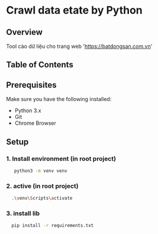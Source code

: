 # Crawl data etate by Python

## Overview

Tool cào dữ liệu cho trang web 'https://batdongsan.com.vn'

## Table of Contents

[//]: # ()
[//]: # (- [Prerequisites]&#40;#prerequisites&#41;)

[//]: # (- [Installation]&#40;#installation&#41;)

[//]: # (- [Setup]&#40;#setup&#41;)

[//]: # (- [Running the Project]&#40;#running-the-project&#41;)

[//]: # (- [Usage]&#40;#usage&#41;)

[//]: # (- [Contributing]&#40;#contributing&#41;)

[//]: # (- [License]&#40;#license&#41;)

## Prerequisites

Make sure you have the following installed:

- Python 3.x
- Git
- Chrome Browser

## Setup
### 1. Install environment (in root project)
```bash
   python3 -m venv venv
```
### 2. active (in root project)
```bash
  .\venv\Scripts\activate
```
### 3. install lib
```bash
  pip install -r requirements.txt
```
